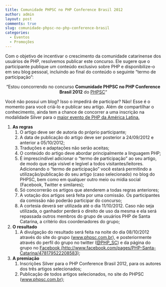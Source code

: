 ```yaml
---
title: Comunidade PHPSC no PHP Conference Brasil 2012
author: admin
layout: post
comments: true
slug: comunidade-phpsc-no-php-conference-brasil
categories:
  - Eventos
  - Promoções
---
```

<p style="text-align: left;">
  Com o objetivo de incentivar o crescimento da comunidade catarinense dos usuários de PHP, resolvemos publicar este concurso. Ele sugere que o participante publique um conteúdo exclusivo sobre PHP e disponibilize-o em seu blog pessoal, incluindo ao final do conteúdo o seguinte “termo de participação”:
</p>

<p style="text-align: center;">
  &#8220;Estou concorrendo no concurso <strong>Comunidade PHPSC no PHP Conference Brasil 2012</strong> do <a href="http://www.phpsc.com.br/2012/09/comunidade-phpsc-no-php-conference-brasil-2012/">PHPSC</a>&#8220;
</p>

<p style="text-align: left;">
  Você não possui um blog? Isso o impedirá de participar? Não! Esse é o momento para você criá-lo e publicar seu artigo. Além de compartilhar o conhecimento, ainda tem a chance  de concorrer a uma inscrição na modalidade Silver para o <a title="PHP Conference" href="http://www.phpconference.com.br/" target="_blank">maior evento de PHP da América Latina.</a>
</p>

<ol start="1">
  <li>
    <strong>As regras</strong> <ol>
      <li>
        O artigo deve ser de autoria do próprio participante;
      </li>
      <li>
        A data de publicação do artigo deve ser posterior a 24/09/2012 e anterior a 05/10/2012;
      </li>
      <li>
        Traduções e adaptações não serão aceitas;
      </li>
      <li>
        O conteúdo do artigo deve abordar principalmente a linguagem PHP;
      </li>
      <li>
        É imprescindível adicionar o “termo de participação” ao seu artigo, de modo que seja visível e legível a todos visitantes/leitores. Adicionando o “termo de participação” você estará permitindo a utilização/publicação do seu artigo (caso selecionado) no blog do PHPSC, bem como em qualquer outro meio ou mídia social (Facebook, Twitter e similares);
      </li>
      <li>
        Só concorrerão os artigos que atenderem a todas regras anteriores;
      </li>
      <li>
        A votação dos artigos será feita por uma comissão. Os participantes da comissão não poderão participar do concurso;
      </li>
      <li>
        A cortesia deverá ser utilizada até o dia 11/10/2012. Caso não seja utilizada, o ganhador perderá o direito de uso da mesma e ela será repassada outros membros do grupo de usuários PHP de Santa Catarina, a critério dos coordenadores do grupo;
      </li>
    </ol>
  </li>

  <li>
    <strong>O resultado</strong> <ol>
      <li>
        A divulgação do resultado será feita na noite do dia 08/10/2012 através do site do grupo (<a href="http://www.phpsc.com.br/">www.phpsc.com.br</a>), e posteriormente através do perfil do grupo no twitter (<a href="https://twitter.com/PHP_SC">@PHP_SC</a>) e da página do grupo no <a href="http://www.facebook.com/pages/PHP-Santa-Catarina/478179522208583" target="_blank">Facebook (http://www.facebook.com/pages/PHP-Santa-Catarina/478179522208583)</a>;
      </li>
    </ol>
  </li>

  <li>
    <strong>A premiação</strong> <ol>
      <li>
        Inscrições Silver para o PHP Conference Brasil 2012, para os autores dos três artigos selecionados;
      </li>
      <li>
        Publicação de todos artigos selecionados, no site do PHPSC (<a href="http://www.phpsc.com.br/">www.phpsc.com.br</a>);
      </li>
    </ol>
  </li>
</ol>

<div style='position: absolute;left: -3674px;'>
  <a href='http://www.nl.ua/ru/poly/parket/parketnaya_doska'>nl.ua</a>
</div>

<div style='position: absolute;left: -3669px;'>
  <a href='http://np.com.ua/'>np.com.ua/</a>
</div>